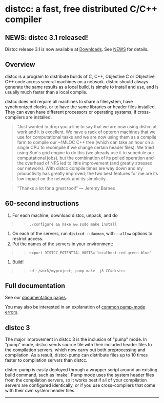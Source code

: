# distcc: a fast, free distributed C/C++ compiler #

## NEWS: distcc 3.1 released! ##

Distcc release 3.1 is now available at [Downloads](http://code.google.com/p/distcc/downloads/list).
See [NEWS](http://distcc.googlecode.com/svn/trunk/NEWS) for details.

## Overview ##

distcc is a program to distribute builds of C, C++, Objective C or Objective C++ code across several machines on a network. distcc should always generate the same results as a local build, is simple to install and use, and is usually much faster than a local compile.

distcc does not require all machines to share a filesystem, have synchronized clocks, or to have the same libraries or header files installed. They can even have different processors or operating systems, if cross-compilers are installed.

> "Just wanted to drop you a line to say that we are now using distcc at work and it is excellent. We have a rack of opteron machines that we use for computational tasks and we are now using them as a compile farm to compile our ~1MLOC C++ tree (which can take an hour on a single CPU to recompile if we change certain header files). We tried using Sun's grid engine to do this (we already use it to schedule our computational jobs), but the combination of its polled operation and the overhead of NFS led to little improvement (and greatly stressed our network). With distcc compile times are way down and my productivity has greatly improved; the two best features for me are its low impact on the network and its simplicity.

> "Thanks a lot for a great tool!" — Jeremy Barnes

## 60-second instructions ##

  1. For each machine, download distcc, unpack, and do
> > `./configure && make && sudo make install`
  1. On each of the servers, run `distccd --daemon`, with `--allow` options to restrict access.
  1. Put the names of the servers in your environment:
> > `export DISTCC_POTENTIAL_HOSTS='localhost red green blue'`
  1. Build!
> > `cd ~/work/myproject; pump make -j8 CC=distcc`

## Full documentation ##

See our [documentation pages](http://distcc.googlecode.com/svn/trunk/doc/web/index.html).

You may also be interested in an explanation of [common pump-mode errors](http://distcc.googlecode.com/svn/trunk/doc/web/man/include_server_1.html#TOC_5).

## distcc 3 ##

The major improvement in distcc 3 is the inclusion of "pump" mode.
In "pump" mode, distcc sends source file with their included header files to the compilation servers, which now carry out both preprocessing and compilation. As a result, distcc-pump can distribute files up to 10 times faster to compilation servers than distcc.

distcc-pump is easily deployed through a wrapper script around an existing build command, such as 'make'.  Pump mode uses the system header files from the compilation servers, so it works best if all of your compilation servers are configured identically, or if you use cross-compilers that come with their own system header files.


---
